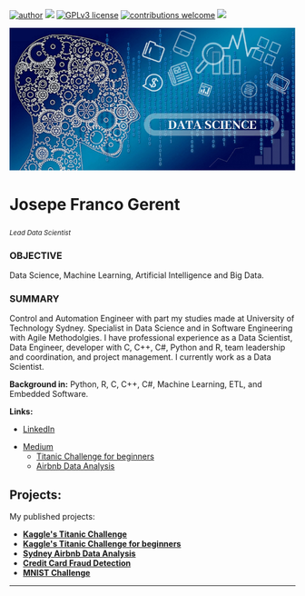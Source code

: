 [![author](https://img.shields.io/badge/author-josepefg-red.svg)](https://bit.ly/jfg-linkedin) [![](https://img.shields.io/badge/python-3.11+-blue.svg)](https://www.python.org/downloads/release/python-3115/) [![GPLv3 license](https://img.shields.io/badge/License-GPLv3-blue.svg)](http://perso.crans.org/besson/LICENSE.html) [![contributions welcome](https://img.shields.io/badge/contributions-welcome-brightgreen.svg?style=flat)](https://github.com/carlosfab/data_science/issues) [<img src="https://img.shields.io/badge/Idioma-Portugu%C3%AAs-green">](README.md)

<p align="center">
  <img src="cover.png" >
</p>

# Josepe Franco Gerent
<sub>*Lead Data Scientist*</sub>

### OBJECTIVE 
Data Science, Machine Learning, Artificial Intelligence and Big Data.

### SUMMARY 
Control and Automation Engineer with part my studies made at University of Technology Sydney. Specialist in Data Science and in Software Engineering with Agile Methodolgies. I have professional experience as a Data Scientist, Data Engineer, developer with C, C++, C#, Python and R, team leadership and coordination, and project management. I currently work as a Data Scientist.

**Background in:** Python, R, C, C++, C#, Machine Learning, ETL, and Embedded Software.

**Links:**
* [LinkedIn](http://bit.ly/jfg-linkedin)  
<!-- * [Desafio do Titanic para iniciantes](https://www.linkedin.com/pulse/desafio-do-titanic-para-iniciantes-josepe-franco-gerent) --> 
* [Medium](https://bit.ly/jfg-medium)  
  * [Titanic Challenge for beginners](https://bit.ly/2OlcG7q)
  * [Airbnb Data Analysis](http://bit.ly/3a9CjAA)
 <!-- * [Blog]() --> 
 <!-- * [Outro]() -->


## Projects:
My published projects:

* **[Kaggle's Titanic Challenge](http://bit.ly/3qcJCgA)**  
* **[Kaggle's Titanic Challenge for beginners](http://bit.ly/3qgmcqK)**  
* **[Sydney Airbnb Data Analysis](http://bit.ly/3jGmcxt)**
* **[Credit Card Fraud Detection](http://bit.ly/3uYUL7n)**
* **[MNIST Challenge](https://bit.ly/3ZxqT1B)**



---





